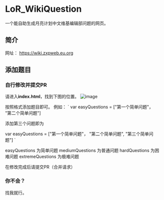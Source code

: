 # LoR_WikiQuestion
一个能自助生成月亮计划中文维基编辑部问题的网页。
## 简介
网址： https://wiki.zxpweb.eu.org
## 添加题目
### 自行修改并提交PR
请进入<b>index.html</b>，找到下图的位置。
![image](https://user-images.githubusercontent.com/102937102/233114587-e2f6c6b3-bfc5-4cbc-86b3-8dcc140168bd.png)

按照格式添加题目即可。
例如：
`
var easyQuestions = ["第一个简单问题"， "第二个简单问题"]

添加第三个问题即为

var easyQuestions = ["第一个简单问题"， "第二个简单问题", "第三个简单问题"]
`

easyQuestions 为简单问题
mediumQuestions 为普通问题
hardQuestions 为困难问题
extremeQuestions 为极难问题

在修改完成后请提交PR（合并请求）
### 你不会？
找我就行。
